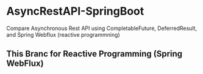 # AsyncRestAPI-SpringBoot
Compare Asynchronous Rest API using CompletableFuture, DeferredResult, and Spring Webflux (reactive programmning)

## This Branc for Reactive Programming (Spring WebFlux)
